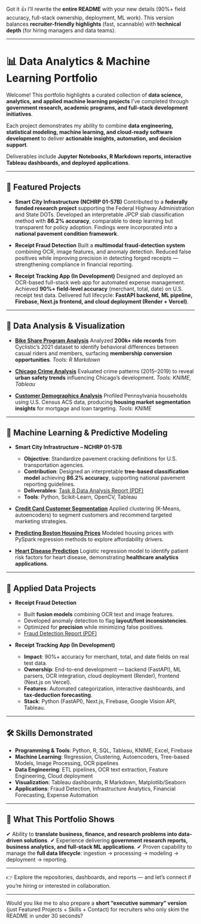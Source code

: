 Got it 👍 I’ll rewrite the **entire README** with your new details (90%+ field accuracy, full-stack ownership, deployment, ML work). This version balances **recruiter-friendly highlights** (fast, scannable) with **technical depth** (for hiring managers and data teams).

---

# 📊 Data Analytics & Machine Learning Portfolio

Welcome! This portfolio highlights a curated collection of **data science, analytics, and applied machine learning projects** I’ve completed through **government research, academic programs, and full-stack development initiatives**.

Each project demonstrates my ability to combine **data engineering, statistical modeling, machine learning, and cloud-ready software development** to deliver **actionable insights, automation, and decision support**.

Deliverables include **Jupyter Notebooks, R Markdown reports, interactive Tableau dashboards, and deployed applications**.

---

## 🚀 Featured Projects

* **Smart City Infrastructure (NCHRP 01-57B)**
  Contributed to a **federally funded research project** supporting the Federal Highway Administration and State DOTs. Developed an interpretable JPCP slab classification method with **86.2% accuracy**, comparable to deep learning but transparent for policy adoption. Findings were incorporated into a **national pavement condition framework**.

* **Receipt Fraud Detection**
  Built a **multimodal fraud-detection system** combining OCR, image features, and anomaly detection. Reduced false positives while improving precision in detecting forged receipts — strengthening compliance in financial reporting.

* **Receipt Tracking App (In Development)**
  Designed and deployed an OCR-based full-stack web app for automated expense management. Achieved **90%+ field-level accuracy** (merchant, total, date) on U.S. receipt test data. Delivered full lifecycle: **FastAPI backend, ML pipeline, Firebase, Next.js frontend, and cloud deployment (Render + Vercel)**.

---

## 🔎 Data Analysis & Visualization

* **[Bike Share Program Analysis](https://github.com/tnflynt/Data_Analytics_Portfolio/blob/main/bike_share_program_analysis.Rmd)**
  Analyzed **200k+ ride records** from Cyclistic’s 2021 dataset to identify behavioral differences between casual riders and members, surfacing **membership conversion opportunities**.
  *Tools: R Markdown*

* **[Chicago Crime Analysis](https://public.tableau.com/app/profile/trinh.flynt/viz/ChicagoCrime2015-2019/Story2)**
  Evaluated crime patterns (2015–2019) to reveal **urban safety trends** influencing Chicago’s development.
  *Tools: KNIME, Tableau*

* **[Customer Demographics Analysis](https://github.com/tnflynt/Data_Analytics_Portfolio/blob/main/customer_demographics_analysis_KNIME.pdf)**
  Profiled Pennsylvania households using U.S. Census ACS data, producing **housing market segmentation insights** for mortgage and loan targeting.
  *Tools: KNIME*

---

## 🤖 Machine Learning & Predictive Modeling

* **Smart City Infrastructure – NCHRP 01-57B**

  * **Objective**: Standardize pavement cracking definitions for U.S. transportation agencies.
  * **Contribution**: Designed an interpretable **tree-based classification model** achieving **86.2% accuracy**, supporting national pavement reporting guidelines.
  * **Deliverables**: [Task 8 Data Analysis Report (PDF)](https://github.com/tnflynt/Data_Analytics_Portfolio/blob/main/20250317-Task%208%20Data%20Analysis.pdf)
  * **Tools**: Python, Scikit-Learn, OpenCV, Tableau

* **[Credit Card Customer Segmentation](https://github.com/tnflynt/Data_Analytics_Portfolio/blob/main/credit_card_customer_segmentation.ipynb)**
  Applied clustering (K-Means, autoencoders) to segment customers and recommend targeted marketing strategies.

* **[Predicting Boston Housing Prices](https://github.com/tnflynt/Data_Analytics_Portfolio/blob/main/boston_house_price_prediction.ipynb)**
  Modeled housing prices with PySpark regression methods to explore affordability drivers.

* **[Heart Disease Prediction](https://github.com/tnflynt/Data_Analytics_Portfolio/blob/main/heart_disease_prediction.ipynb)**
  Logistic regression model to identify patient risk factors for heart disease, demonstrating **healthcare analytics applications**.

---

## 🧾 Applied Data Projects

* **Receipt Fraud Detection**

  * Built **fusion models** combining OCR text and image features.
  * Developed anomaly detection to flag **layout/font inconsistencies**.
  * Optimized for **precision** while minimizing false positives.
  * [Fraud Detection Report (PDF)](https://github.com/tnflynt/Data_Analytics_Portfolio/blob/main/Receipt%20Fraud%20Detection.pdf)

* **Receipt Tracking App (In Development)**

  * **Impact**: 90%+ accuracy for merchant, total, and date fields on real test data.
  * **Ownership**: End-to-end development — backend (FastAPI), ML parsers, OCR integration, cloud deployment (Render), frontend (Next.js on Vercel).
  * **Features**: Automated categorization, interactive dashboards, and **tax-deduction forecasting**.
  * **Stack**: Python (FastAPI), Next.js, Firebase, Google Vision API, Tableau.

---

## 🛠️ Skills Demonstrated

* **Programming & Tools**: Python, R, SQL, Tableau, KNIME, Excel, Firebase
* **Machine Learning**: Regression, Clustering, Autoencoders, Tree-based Models, Image Processing, OCR pipelines
* **Data Engineering**: ETL pipelines, OCR text extraction, Feature Engineering, Cloud deployment
* **Visualization**: Tableau dashboards, R Markdown, Matplotlib/Seaborn
* **Applications**: Fraud Detection, Infrastructure Analytics, Financial Forecasting, Expense Automation

---

## 🌟 What This Portfolio Shows

✔ Ability to **translate business, finance, and research problems into data-driven solutions**.
✔ Experience delivering **government research reports, business analytics, and full-stack ML applications**.
✔ Proven capability to manage the **full data lifecycle**: ingestion → processing → modeling → deployment → reporting.

---

👉 Explore the repositories, dashboards, and reports — and let’s connect if you’re hiring or interested in collaboration.

---

Would you like me to also prepare a **short “executive summary” version** (just Featured Projects + Skills + Contact) for recruiters who only skim the README in under 30 seconds?
